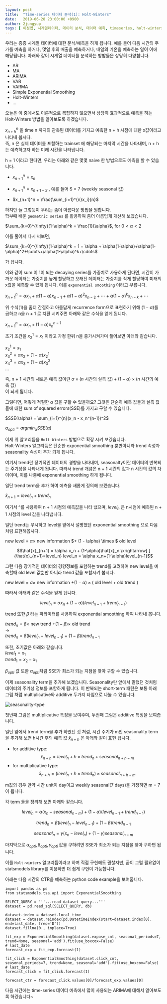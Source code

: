```yaml
---
layout: post
title:  "Time-series 데이터 분석(1): Holt-Winters"
date:   2019-06-28 23:00:00 +0900
author: 2jungyup
tags: [ 이정엽, 시계열데이터, 데이터 분석, 데이터 예측, timeseries, holt-winters ]
---
```

우리는 종종 시계열 데이터에 대한 분석/예측을 하게 됩니다. 예를 들어 다음 시간의 주가를 예측을 하거나, 몇일 후의 매출을 예측하거나, 내일의 기온을 예측하는 일이 이에 해당됩니다.
아래와 같이 시계열 데이터를 분석하는 방밥들은 상당히 다양합니다.

* AR
* MA
* ARIMA
* VAR
* VARMA
* Simple Exponential Smoothing
* Holt-Winters
* ...

오늘은 이 중에서도 이론적으로 복잡하지 않으면서 상당히 효과적으로 예측을 하는 Holt-Winters 방법을 알아보도록 하겠습니다.

$x_{n+h}^n$ 을 time n 까지의 관측된 데이터를 가지고 예측한 n + h 시점에 대한 x값이라고 나타내 봅시다.  
즉, n 은 실제 데이터를 포함하는 trainset 에 해당되는 마지막 시간을 나타내며, n + h 는 예측하고자 하는 미래 시간을 나타냅니다.

h = 1 이라고 한다면, 우리는 아래와 같은 몇몇 naive 한 방법으로도 예측을 할 수 있습니다.
* $x_{n+1}^n = x_n$
* $x_{n+1}^n = x_{n+1-S}$ , 예를 들어 S = 7 (weekly seasonal 값)

* $x_{n+1}^n = \frac{\sum_{i=1}^{n}x_i}{n}$

하지만 늘 그렇듯이 우리는 좀더 아름다운 방법을 원합니다.  
학부때 배운 `geometric series` 를 활용하여 좀더 아름답게 개선해 보겠습니다.   

$\sum_{k=0}^{\infty}(1-\alpha)^k = \frac{1}{\alpha}$, for $0<\alpha<2$ 

이를 풀어서 다시 써보면,  

$\sum_{k=0}^{\infty}(1-\alpha)^k = 1 = \alpha + \alpha(1-\alpha)+\alpha(1-\alpha)^2+\cdots+\alpha(1-\alpha)^k+\cdots$          

가 됩니다.  

이와 같이 sum 이 1이 되는 decaying series를 가중치로 사용하게 된다면, 시간이 가까운 데이터는 가중치를 높게 할당하고 오래전 데이터는 가중치를 작게 할당하여 미래의 x값을 예측할 수 있게 됩니다.
이를 `exponential smoothing` 이라고 부릅니다.

$x_{n+1}^n = \alpha x_n + \alpha(1-\alpha) x_{n-1} + \alpha(1-\alpha)^2 x_{n-2}+\cdots+\alpha(1-\alpha)^k x_{n-k}+\cdots \tag{1}$

위 수식(1)을 좀더 간결하고 아름답게 recurrence form으로 표현하기 위해 $(1-\alpha)$를 곱하고 n을 n + 1 로 치환 시켜주면 아래와 같은 수식을 얻게 됩니다.

$x_{n+1}^n = \alpha x_n + (1-\alpha)x_{n}^{n-1}$

초기 조건을 $x_2^1 = x_1$ 이라고 가정 한뒤 n을 증가시켜가며 풀어보면 아래와 같습니다.

$x_2^1 = x_1$  
$x_3^2 = \alpha x_2 + (1-\alpha)x^1_2$  
$x_4^3 = \alpha x_3 + (1-\alpha)x^2_3$  
...

즉, n + 1 시간의 새로운 예측 값이란 $\alpha \times (n$ 시간의 실측 값$) + (1-\alpha)\times(n$ 시간의 예측 값$)$  
이 되게 됩니다.

그렇다면, 어떻게 적절한 $\alpha$ 값을 구할 수 있을까요? 그것은 단순히 예측 값들과 실측 값들에 대한 sum of squared errors(SSE)를 가지고 구할 수 있습니다.

$SSE(\alpha) = \sum_{i=1}^{n}(x_n - x_n^{n-1})^2$

$\alpha_{opti} = argmin_{\alpha}SSE(\alpha)$

이제 위 알고리듬을 `Holt-Winters` 방법으로 확장 시켜 보겠습니다.  
Holt-Winters 알고리듬은 단순한 exponential smoothing 뿐만아니라 trend 속성과 seasonality 속성이 추가 되게 됩니다.

여기서 trend란 장기적인 데이터의 경향을 나타내며, seasonalty이란 데이터의 반복되는 주기성을 나타내게 됩니다.
따라서 trend 개념은 n + 1 시간의 값과 n 시간의 값의 차이이며, 이를 나중에 exponential smoothing 하게 됩니다.

일단 trend term을 추가 하여 예측을 새롭게 정의해 보겠습니다.  

$\hat{x}_{n+1} = level_n + trend_n$  

여기서 ^를 사용하여 n + 1 시점의 예측값을 나타 냈으며, $level_n$ 은 n시점에 예측된 n + 1 시점의 level 값을 나타냅니다.

일단 trend는 무시하고 level을 앞에서 설명했던 exponential smoothing 으로 다음 처럼 표현해봅시다.

new level = $\alpha \times$ new information $+ (1 - \alpha) \times $ old level

$$\hat{x}_{n+1} = \alpha x_n + (1-\alpha)\hat{x}_n \xrightarrow[ ]{\hat{x}_{n+1}=level_n} level_n = \alpha x_n+(1-\alpha)level_{n-1}$$

그런 다음 장기적인 데이터의 경향정보를 포함하는 trend를 고려하여 new level을 예측할때 old level 값뿐만 아니라 trend 값을 포함시켜 봅시다.  

new level = $\alpha \times$ new information $+ (1 - \alpha) \times ($ old level + old trend $)$

따라서 아래와 같은 수식을 얻게 됩니다.

$$level_n = \alpha x_n+(1-\alpha)(level_{n-1} + trend_{n-1})$$

trend 또한 $\beta$ 라는 파라미터를 사용하여 exponential smoothing 하여 나타내 봅니다.

$trend_n = \beta \times$ new trend $+ (1-\beta) \times$ old trend  
$\rightarrow$  
$trend_n = \beta(level_n-level_{n-1})+(1-\beta)trend_{n-1}$

또한, 초기값은 아래와 같습니다.  
$level_1=x_1$  
$trend_1=x_2-x_1$

$\beta_{opti}$ 값 또한 $\alpha_{opti}$처럼 SSE가 최소가 되는 지점을 찾아 구할 수 있습니다.


이제 seasonality term을 추가해 보겠습니다. Seasonality란 앞에서 말했던 것처럼 데이터의 주기성 정보를 포함하게 됩니다.
이 반복되는 short-term 패턴은 보통 아래 그림 처럼 multiplicative와 additive 두가지 타입으로 나눌 수 있습니다.

![seasonality-type](/techblog/assets/images/Time-Series-Analysis-hw/seasonality.jpg)

첫번째 그림은 multiplicative 특징을 보여주며, 두번째 그림은 additive 특징을 보여줍니다.

일단 앞에서 trend term을 추가 하였던 것 처럼, 시간 주기가 m인 seasonality term을 추가해 보면 h시간 후의 예측 값 $\hat{x}_{n+h}$ 은 아래와 같이 표현 됩니다.

* for additive type: $$\hat{x}_{n+h}=level_n + h \times trend_n + seasonal_{n+h-m}$$
* for multiplicative type: $$\hat{x}_{n+h}=(level_n + h \times trend_n) \times seasonal_{n+h-m}$$

m값의 경우 만약 시간 unit이 day이고 weekly seasonal(7 days)을 가정하면 m = 7이 됩니다.

각 term 들을 정리해 보면 아래와 같습니다.

$$level_n = \alpha(x_n - seasonal_{n-m}) + (1-\alpha)(level_{n-1}+trend_{n-1})$$

$$trend_n = \beta(level_n - level_{n-1}) + (1-\beta)trend_{n-1}$$

$$seasonal_n = \gamma(x_n - level_n)+(1-\gamma)seasonal_{n-m}$$

마지막으로 $\alpha_{opti}, \beta_{opti}, \gamma_{opti}$ 값을 구하려면 SSE가 최소가 되는 지점을 찾아 구하면 됩니다.

이를 `Holt-winters` 알고리듬이라고 하며 직접 구현해도 괜찮지만, 굳이 그럴 필요없이 statsmodels library를 이용하면 더 쉽게 구현이 가능합니다.

아래는 다음 시간의 CTR을 예측하는 python code example을 보여줍니다.

```
import pandas as pd
from statsmodels.tsa.api import ExponentialSmoothing

SELECT_QUERY = '''...read dataset query...'''
dataset = pd.read_sql(SELECT_QUERY, db)

dataset.index = dataset.local_time
dataset = dataset.reindex(pd.DatetimeIndex(start=dataset.index[0], end=last_date, freq='D'))
dataset.fillna(0., inplace=True)

fit_exp = ExponentialSmoothing(dataset.expose_cnt, seasonal_periods=7, trend=None, seasonal='add').fit(use_boxcox=False)
# last_date
forecast_exp = fit_exp.forecast(1)

fit_click = ExponentialSmoothing(dataset.click_cnt, seasonal_periods=7, trend=None, seasonal='add').fit(use_boxcox=False)
# last_date
forecast_click = fit_click.forecast(1)

forecast_ctr = forecast_click.values[0]/forecast_exp.values[0]
```

다음 시간에는 time-series 데이터 예측에서 많이 사용되는 ARIMA에 대해서 알아보도록 하겠습니다~

